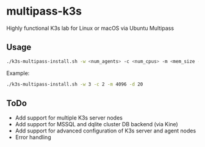 # multipass-k3s

Highly functional K3s lab for Linux or macOS via Ubuntu Multipass

## Usage

```bash
./k3s-multipass-install.sh -w <num_agents> -c <num_cpus> -m <mem_size -d <disk_size>
```

Example:

```bash
./k3s-multipass-install.sh -w 3 -c 2 -m 4096 -d 20
```

## ToDo

- Add support for multiple K3s server nodes
- Add support for MSSQL and dqlite cluster DB backend (via Kine)
- Add support for advanced configuration of K3s server and agent nodes
- Error handling